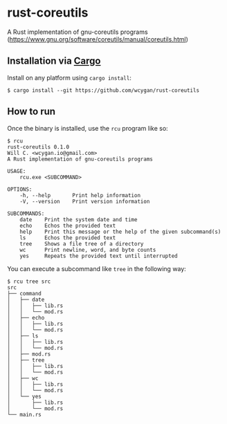 # rust-coreutils

A Rust implementation of gnu-coreutils programs (https://www.gnu.org/software/coreutils/manual/coreutils.html)

## Installation via [Cargo](https://www.rust-lang.org/tools/install)

Install on any platform using `cargo install`:

```
$ cargo install --git https://github.com/wcygan/rust-coreutils
```

## How to run

Once the binary is installed, use the `rcu` program like so:

```
$ rcu
rust-coreutils 0.1.0
Will C. <wcygan.io@gmail.com>
A Rust implementation of gnu-coreutils programs

USAGE:
    rcu.exe <SUBCOMMAND>

OPTIONS:
    -h, --help       Print help information
    -V, --version    Print version information

SUBCOMMANDS:
    date    Print the system date and time
    echo    Echos the provided text
    help    Print this message or the help of the given subcommand(s)
    ls      Echos the provided text
    tree    Shows a file tree of a directory
    wc      Print newline, word, and byte counts
    yes     Repeats the provided text until interrupted
```

You can execute a subcommand like `tree` in the following way:

```
$ rcu tree src
src
├── command
│   ├── date
│   │   ├── lib.rs
│   │   └── mod.rs
│   ├── echo
│   │   ├── lib.rs
│   │   └── mod.rs
│   ├── ls
│   │   ├── lib.rs
│   │   └── mod.rs
│   ├── mod.rs
│   ├── tree
│   │   ├── lib.rs
│   │   └── mod.rs
│   ├── wc
│   │   ├── lib.rs
│   │   └── mod.rs
│   └── yes
│       ├── lib.rs
│       └── mod.rs
└── main.rs
```